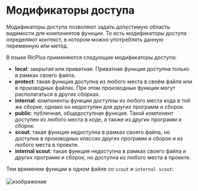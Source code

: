 # Модификаторы доступа

Модификаторы доступа позволяют задать допустимую область видимости для компонентов функции. То есть модификаторы доступа определяют контекст, в котором можно употреблять данную переменную или метод.

В языке RicPlus применяются следующие модификаторы доступа: <br>
- **local**: закрытая или приватная. Приватная функция доступна только в рамках своего файла. <br>
- **protect**: такая функция доступна из любого места в своём файле или в производных файлах. При этом производные функции могут располагаться в других сборках. <br>
- **internal**: компоненты функции доступны из любого места кода в той же сборке, однако он недоступен для других программ и сборок. <br>
- **public**: публичная, общедоступная функция. Такой компонент доступен из любого места в коде, а также из других программ и сборок.
- **scout**: такая функция недоступна в рамках своего файла, но доступна в производных классах других программ и сборок и из любого места в проекте.
- **internal scout**: такая функция недоступна в рамках своего файла и других программ и сборок, но доступна из любого места в проекте.

Тем временем функции в одном файле со `scout` и `internal scout`: <br> <br>
![изображение](https://github.com/Joomipoll/Learn-RicPlus-RU-/assets/95223648/b06c9fc8-150a-4dd4-9217-e8e0425eda76)
